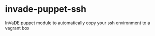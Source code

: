 # invade-puppet-ssh
InVaDE puppet module to automatically copy your ssh environment to a vagrant box
